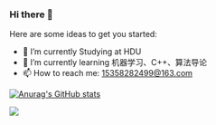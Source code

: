 ### Hi there 👋

Here are some ideas to get you started:

- 🔭 I’m currently Studying at HDU
- 🌱 I’m currently learning 机器学习、C++、算法导论
- 📫 How to reach me: 15358282499@163.com

[![Anurag's GitHub stats](https://github-readme-stats.vercel.app/api?username=superpounch&count_private=true&show_icons=true&theme=flag-india)](https://github.com/anuraghazra/github-readme-stats)

<a href="https://github.com/anuraghazra/github-readme-stats">
  <img align="center" src="https://github-readme-stats.vercel.app/api/pin/?username=anuraghazra&repo=github-readme-stats&show_owner=true" />
</a>
